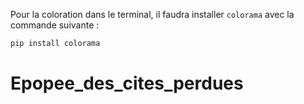 Pour la coloration dans le terminal, il faudra installer `colorama` avec la commande suivante :

```bash
pip install colorama
```
# Epopee_des_cites_perdues
